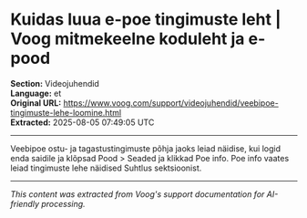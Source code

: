 # Kuidas luua e-poe tingimuste leht | Voog mitmekeelne koduleht ja e-pood

**Section:** Videojuhendid  
**Language:** et  
**Original URL:** https://www.voog.com/support/videojuhendid/veebipoe-tingimuste-lehe-loomine.html  
**Extracted:** 2025-08-05 07:49:05 UTC

---

Veebipoe ostu- ja tagastustingimuste põhja jaoks leiad näidise, kui logid enda saidile ja klõpsad Pood > Seaded ja klikkad Poe info. Poe info vaates leiad tingimuste lehe näidised Suhtlus sektsioonist.

---

*This content was extracted from Voog's support documentation for AI-friendly processing.*
